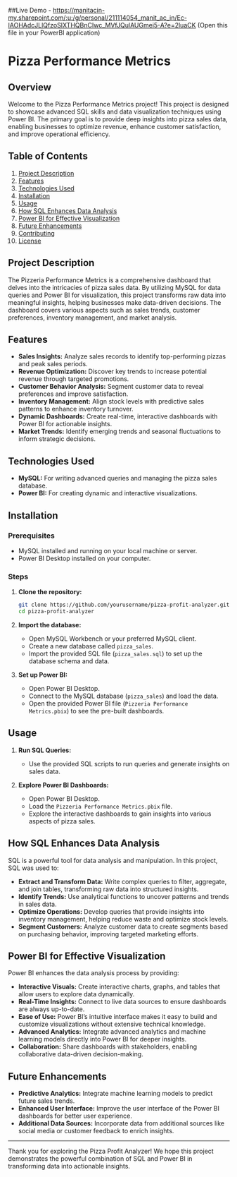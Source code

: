 ##Live Demo - https://manitacin-my.sharepoint.com/:u:/g/personal/211114054_manit_ac_in/Ec-IAOHAdcJLlQfzoSIXTHQBnCIwc_MVfJQulAUGmei5-A?e=2luaCK
(Open this file in your PowerBI application)
# Pizza Performance Metrics

## Overview

Welcome to the Pizza Performance Metrics project! This project is designed to showcase advanced SQL skills and data visualization techniques using Power BI. The primary goal is to provide deep insights into pizza sales data, enabling businesses to optimize revenue, enhance customer satisfaction, and improve operational efficiency.

## Table of Contents

1. [Project Description](#project-description)
2. [Features](#features)
3. [Technologies Used](#technologies-used)
4. [Installation](#installation)
5. [Usage](#usage)
6. [How SQL Enhances Data Analysis](#how-sql-enhances-data-analysis)
7. [Power BI for Effective Visualization](#power-bi-for-effective-visualization)
8. [Future Enhancements](#future-enhancements)
9. [Contributing](#contributing)
10. [License](#license)

## Project Description

The Pizzeria Performance Metrics is a comprehensive dashboard that delves into the intricacies of pizza sales data. By utilizing MySQL for data queries and Power BI for visualization, this project transforms raw data into meaningful insights, helping businesses make data-driven decisions. The dashboard covers various aspects such as sales trends, customer preferences, inventory management, and market analysis.

## Features

- **Sales Insights:** Analyze sales records to identify top-performing pizzas and peak sales periods.
- **Revenue Optimization:** Discover key trends to increase potential revenue through targeted promotions.
- **Customer Behavior Analysis:** Segment customer data to reveal preferences and improve satisfaction.
- **Inventory Management:** Align stock levels with predictive sales patterns to enhance inventory turnover.
- **Dynamic Dashboards:** Create real-time, interactive dashboards with Power BI for actionable insights.
- **Market Trends:** Identify emerging trends and seasonal fluctuations to inform strategic decisions.

## Technologies Used

- **MySQL:** For writing advanced queries and managing the pizza sales database.
- **Power BI:** For creating dynamic and interactive visualizations.

## Installation

### Prerequisites

- MySQL installed and running on your local machine or server.
- Power BI Desktop installed on your computer.

### Steps

1. **Clone the repository:**
    ```bash
    git clone https://github.com/yourusername/pizza-profit-analyzer.git
    cd pizza-profit-analyzer
    ```

2. **Import the database:**
    - Open MySQL Workbench or your preferred MySQL client.
    - Create a new database called `pizza_sales`.
    - Import the provided SQL file (`pizza_sales.sql`) to set up the database schema and data.

3. **Set up Power BI:**
    - Open Power BI Desktop.
    - Connect to the MySQL database (`pizza_sales`) and load the data.
    - Open the provided Power BI file (`Pizzeria Performance Metrics.pbix`) to see the pre-built dashboards.

## Usage

1. **Run SQL Queries:**
    - Use the provided SQL scripts to run queries and generate insights on sales data.

2. **Explore Power BI Dashboards:**
    - Open Power BI Desktop.
    - Load the `Pizzeria Performance Metrics.pbix` file.
    - Explore the interactive dashboards to gain insights into various aspects of pizza sales.

## How SQL Enhances Data Analysis

SQL is a powerful tool for data analysis and manipulation. In this project, SQL was used to:

- **Extract and Transform Data:** Write complex queries to filter, aggregate, and join tables, transforming raw data into structured insights.
- **Identify Trends:** Use analytical functions to uncover patterns and trends in sales data.
- **Optimize Operations:** Develop queries that provide insights into inventory management, helping reduce waste and optimize stock levels.
- **Segment Customers:** Analyze customer data to create segments based on purchasing behavior, improving targeted marketing efforts.

## Power BI for Effective Visualization

Power BI enhances the data analysis process by providing:

- **Interactive Visuals:** Create interactive charts, graphs, and tables that allow users to explore data dynamically.
- **Real-Time Insights:** Connect to live data sources to ensure dashboards are always up-to-date.
- **Ease of Use:** Power BI’s intuitive interface makes it easy to build and customize visualizations without extensive technical knowledge.
- **Advanced Analytics:** Integrate advanced analytics and machine learning models directly into Power BI for deeper insights.
- **Collaboration:** Share dashboards with stakeholders, enabling collaborative data-driven decision-making.

## Future Enhancements

- **Predictive Analytics:** Integrate machine learning models to predict future sales trends.
- **Enhanced User Interface:** Improve the user interface of the Power BI dashboards for better user experience.
- **Additional Data Sources:** Incorporate data from additional sources like social media or customer feedback to enrich insights.

---

Thank you for exploring the Pizza Profit Analyzer! We hope this project demonstrates the powerful combination of SQL and Power BI in transforming data into actionable insights.
